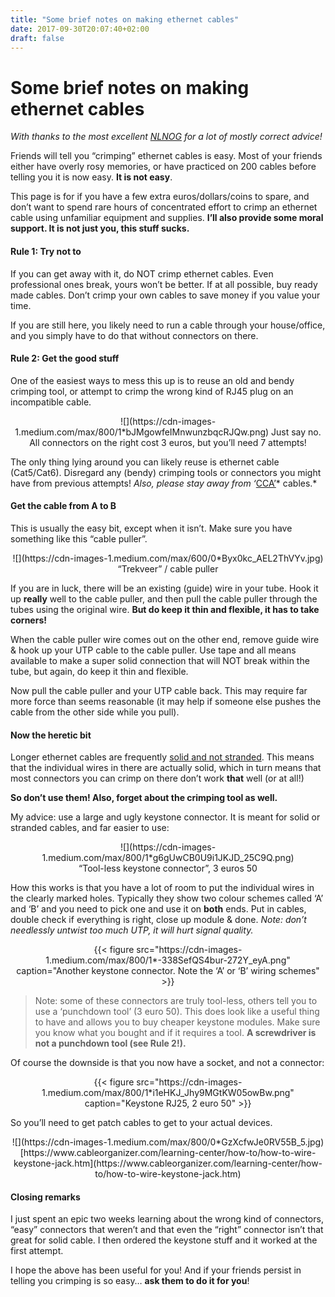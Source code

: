 ```yaml
---
title: "Some brief notes on making ethernet cables"
date: 2017-09-30T20:07:40+02:00
draft: false
---
```


# Some brief notes on making ethernet cables

*With thanks to the most excellent [NLNOG](https://www.nlnog.net/) for a lot
of mostly correct advice!*

Friends will tell you “crimping” ethernet cables is easy. Most of your friends
either have overly rosy memories, or have practiced on 200 cables before telling
you it is now easy. **It is not easy**.

This page is for if you have a few extra euros/dollars/coins to spare, and don’t
want to spend rare hours of concentrated effort to crimp an ethernet cable using
unfamiliar equipment and supplies. **I’ll also provide some moral support. It is
not just you, this stuff sucks.**

#### Rule 1: Try not to

If you can get away with it, do NOT crimp ethernet cables. Even professional
ones break, yours won’t be better. If at all possible, buy ready made cables.
Don’t crimp your own cables to save money if you value your time.

If you are still here, you likely need to run a cable through your house/office,
and you simply have to do that without connectors on there.

#### Rule 2: Get the good stuff

One of the easiest ways to mess this up is to reuse an old and bendy crimping
tool, or attempt to crimp the wrong kind of RJ45 plug on an incompatible cable.

<center>
![](https://cdn-images-1.medium.com/max/800/1*bJMgowfeIMnwunzbqcRJQw.png)
<span class="figcaption_hack">Just say no. All connectors on the right cost 3 euros, but you’ll need 7
attempts!</span>
</center>

The only thing lying around you can likely reuse is ethernet cable (Cat5/Cat6).
Disregard any (bendy) crimping tools or connectors you might have from previous
attempts! *Also, please stay away from
‘*[CCA’](http://www.belden.com/blog/datacenters/CCA-Cable-5-Reasons-To-Stay-Away.cfm)*
cables.*

#### Get the cable from A to B

This is usually the easy bit, except when it isn’t. Make sure you have something
like this “cable puller”.

<center>
![](https://cdn-images-1.medium.com/max/600/0*Byx0kc_AEL2ThVYv.jpg)
<br/>
<span class="figcaption_hack">“Trekveer” / cable puller</span>
</center>

If you are in luck, there will be an existing (guide) wire in your tube. Hook it
up **really** well to the cable puller, and then pull the cable puller through
the tubes using the original wire. **But do keep it thin and flexible, it has to
take corners!**

When the cable puller wire comes out on the other end, remove guide wire & hook
up your UTP cable to the cable puller. Use tape and all means available to make
a super solid connection that will NOT break within the tube, but again, do keep
it thin and flexible.

Now pull the cable puller and your UTP cable back. This may require far more
force than seems reasonable (it may help if someone else pushes the cable from
the other side while you pull).

#### Now the heretic bit

Longer ethernet cables are frequently [solid and not
stranded](http://www.scpcat5e.com/solid-vs-stranded-category-cables-ezp-80).
This means that the individual wires in there are actually solid, which in turn
means that most connectors you can crimp on there don’t work **that** well (or
at all!)

**So don’t use them! Also, forget about the crimping tool as well.**

My advice: use a large and ugly keystone connector. It is meant for solid or
stranded cables, and far easier to use:

<center>
![](https://cdn-images-1.medium.com/max/800/1*g6gUwCB0U9i1JKJD_25C9Q.png)
<br/>
“Tool-less keystone connector”, 3 euros 50
</center>

How this works is that you have a lot of room to put the individual wires in the
clearly marked holes. Typically they show two colour schemes called ‘A’ and ‘B’
and you need to pick one and use it on **both** ends. Put in cables, double
check if everything is right, close up module & done. *Note: don’t needlessly
untwist too much UTP, it will hurt signal quality.*

<center>
{{< figure src="https://cdn-images-1.medium.com/max/800/1*-338SefQS4bur-272Y_eyA.png" caption="Another keystone connector. Note the ‘A’ or ‘B’ wiring schemes" >}}
</center>

> Note: some of these connectors are truly tool-less, others tell you to use a
> ‘punchdown tool’ (3 euro 50). This does look like a useful thing to have and
allows you to buy cheaper keystone modules. Make sure you know what you bought
and if it requires a tool. **A screwdriver is not a punchdown tool (see Rule
2!).**

Of course the downside is that you now have a socket, and not a connector:

<center>
{{< figure src="https://cdn-images-1.medium.com/max/800/1*i1eHKJ_Jhy9MGtKW05owBw.png" caption="Keystone RJ25, 2 euro 50" >}}
</center>

So you’ll need to get patch cables to get to your actual devices.

<center>
![](https://cdn-images-1.medium.com/max/800/0*GzXcfwJe0RV55B_5.jpg)
[https://www.cableorganizer.com/learning-center/how-to/how-to-wire-keystone-jack.htm](https://www.cableorganizer.com/learning-center/how-to/how-to-wire-keystone-jack.htm)
</center>

#### Closing remarks

I just spent an epic two weeks learning about the wrong kind of connectors,
“easy” connectors that weren’t and that even the “right” connector isn’t that
great for solid cable. I then ordered the keystone stuff and it worked at the
first attempt.

I hope the above has been useful for you! And if your friends persist in telling
you crimping is so easy… **ask them to do it for you**!

